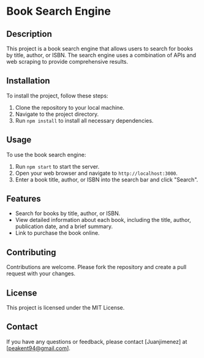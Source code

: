 # Book Search Engine

## Description

This project is a book search engine that allows users to search for books by title, author, or ISBN. The search engine uses a combination of APIs and web scraping to provide comprehensive results.

## Installation

To install the project, follow these steps:

1. Clone the repository to your local machine.
2. Navigate to the project directory.
3. Run `npm install` to install all necessary dependencies.

## Usage

To use the book search engine:

1. Run `npm start` to start the server.
2. Open your web browser and navigate to `http://localhost:3000`.
3. Enter a book title, author, or ISBN into the search bar and click "Search".

## Features

- Search for books by title, author, or ISBN.
- View detailed information about each book, including the title, author, publication date, and a brief summary.
- Link to purchase the book online.

## Contributing

Contributions are welcome. Please fork the repository and create a pull request with your changes.

## License

This project is licensed under the MIT License.

## Contact

If you have any questions or feedback, please contact [Juanjimenez] at [peakent94@gmail.com].
